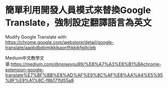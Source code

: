 # 簡單利用開發人員模式來替換Google Translate，強制設定翻譯語言為英文
Modify Google Translate with https://chrome.google.com/webstore/detail/google-translate/aapbdbdomjkkjkaonfhkkikfgjllcleb  

Medium中文教學文章:https://medium.com/@noiseyou99/%E8%A7%A3%E6%B1%BAchrome-extension-google-translate%E7%BF%BB%E8%AD%AF%E9%8C%AF%E8%AA%A4%E5%95%8F%E9%A1%8C-f6b171fd55a8


